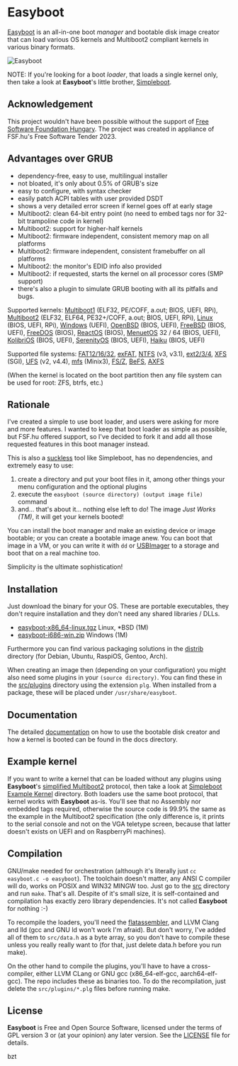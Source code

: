 Easyboot
========

[Easyboot](https://gitlab.com/bztsrc/easyboot) is an all-in-one boot *manager* and bootable disk image creator that can load
various OS kernels and Multiboot2 compliant kernels in various binary formats.

![Easyboot](https://gitlab.com/bztsrc/easyboot/raw/main/docs/screenshot.png)

NOTE: If you're looking for a boot *loader*, that loads a single kernel only, then take a look at **Easyboot**'s little brother,
[Simpleboot](https://gitlab.com/bztsrc/simpleboot).

Acknowledgement
---------------

This project wouldn't have been possible without the support of [Free Software Foundation Hungary](https://fsf.hu/nevjegy).
The project was created in appliance of FSF.hu's Free Software Tender 2023.

Advantages over GRUB
--------------------

- dependency-free, easy to use, multilingual installer
- not bloated, it's only about 0.5% of GRUB's size
- easy to configure, with syntax checker
- easily patch ACPI tables with user provided DSDT
- shows a very detailed error screen if kernel goes off at early stage
- Multiboot2: clean 64-bit entry point (no need to embed tags nor for 32-bit trampoline code in kernel)
- Multiboot2: support for higher-half kernels
- Multiboot2: firmware independent, consistent memory map on all platforms
- Multiboot2: firmware independent, consistent framebuffer on all platforms
- Multiboot2: the monitor's EDID info also provided
- Multiboot2: if requested, starts the kernel on all processor cores (SMP support)
- there's also a plugin to simulate GRUB booting with all its pitfalls and bugs.

Supported kernels: [Multiboot1](https://www.gnu.org/software/grub/manual/multiboot/multiboot.html) (ELF32, PE/COFF, a.out;
BIOS, UEFI, RPi), [Multiboot2](docs/en/ABI.md) (ELF32, ELF64, PE32+/COFF, a.out; BIOS, UEFI, RPi),
[Linux](https://www.kernel.org/doc/html/latest/arch/x86/boot.html) (BIOS, UEFI, RPi),
[Windows](https://learn.microsoft.com/en-us/windows-hardware/drivers/bringup/boot-and-uefi) (UEFI),
[OpenBSD](https://man.openbsd.org/boot.8) (BIOS, UEFI),
[FreeBSD](https://docs.freebsd.org/en/books/handbook/boot/) (BIOS, UEFI),
[FreeDOS](https://www.freedos.org/) (BIOS), [ReactOS](https://reactos.org/) (BIOS),
[MenuetOS](https://menuetos.net/) 32 / 64 (BIOS, UEFI), [KolibriOS](https://kolibrios.org/en/) (BIOS, UEFI),
[SerenityOS](https://serenityos.org/) (BIOS, UEFI), [Haiku](https://www.haiku-os.org/) (BIOS, UEFI)

Supported file systems: [FAT12/16/32](https://social.technet.microsoft.com/wiki/contents/articles/6771.the-fat-file-system.aspx),
[exFAT](https://learn.microsoft.com/en-us/windows/win32/fileio/exfat-specification),
[NTFS](https://github.com/libyal/libfsntfs/blob/main/documentation/New%20Technologies%20File%20System%20%28NTFS%29.asciidoc) (v3, v3.1),
[ext2/3/4](https://ext4.wiki.kernel.org/index.php/Ext4_Disk_Layout),
[XFS](https://mirror.math.princeton.edu/pub/kernel/linux/utils/fs/xfs/docs/xfs_filesystem_structure.pdf) (SGI),
[UFS](https://alter.org.ua/docs/fbsd/ufs/) (v2, v4.4),
[mfs](https://gitlab.com/bztsrc/minix3fs) (Minix3),
[FS/Z](https://gitlab.com/bztsrc/bootboot/-/raw/binaries/specs/fsz.pdf),
[BeFS](https://www.haiku-os.org/legacy-docs/practical-file-system-design.pdf),
[AXFS](https://gitlab.com/bztsrc/alexandriafs)

(When the kernel is located on the boot partition then any file system can be used for root: ZFS, btrfs, etc.)

Rationale
---------

I've created a simple to use boot loader, and users were asking for more and more features. I wanted to keep that boot loader as
simple as possible, but FSF.hu offered support, so I've decided to fork it and add all those requested features in this boot manager
instead.

This is also a [suckless](https://suckless.org) tool like Simpleboot, has no dependencies, and extremely easy to use:

1. create a directory and put your boot files in it, among other things your menu configuration and the optional plugins
2. execute the `easyboot (source directory) (output image file)` command
3. and... that's about it... nothing else left to do! The image *Just Works (TM)*, it will get your kernels booted!

You can install the boot manager and make an existing device or image bootable; or you can create a bootable image anew. You can
boot that image in a VM, or you can write it with `dd` or [USBImager](https://bztsrc.gitlab.io/usbimager/) to a storage and boot
that on a real machine too.

Simplicity is the ultimate sophistication!

Installation
------------

Just download the binary for your OS. These are portable executables, they don't require installation and they don't need any
shared libraries / DLLs.

- [easyboot-x86_64-linux.tgz](https://gitlab.com/bztsrc/easyboot/-/raw/main/distrib/easyboot-x86_64-linux.tgz) Linux, \*BSD (1M)
- [easyboot-i686-win.zip](https://gitlab.com/bztsrc/easyboot/-/raw/main/distrib/easyboot-i686-win.zip) Windows (1M)

Furthermore you can find various packaging solutions in the [distrib](distrib) directory (for Debian, Ubuntu, RaspiOS, Gentoo,
Arch).

When creating an image then (depending on your configuration) you might also need some plugins in your `(source directory)`. You
can find these in the [src/plugins](src/plugins) directory using the extension `plg`. When installed from a package, these will be
placed under `/usr/share/easyboot`.

Documentation
-------------

The detailed [documentation](docs/en) on how to use the bootable disk creator and how a kernel is booted can be found in the docs
directory.

Example kernel
--------------

If you want to write a kernel that can be loaded without any plugins using **Easyboot**'s [simplified Multiboot2](docs/en/ABI.md)
protocol, then take a look at [Simpleboot Example Kernel](https://gitlab.com/bztsrc/simpleboot/-/tree/main/example) directory. Both
loaders use the same boot protocol, that kernel works with **Easyboot** as-is. You'll see that no Assembly nor embedded tags
required, otherwise the source code is 99.9% the same as the example in the Multiboot2 specification (the only difference is, it
prints to the serial console and not on the VGA teletype screen, because that latter doesn't exists on UEFI and on RaspberryPi
machines).

Compilation
-----------

GNU/make needed for orchestration (although it's literally just `cc easyboot.c -o easyboot`). The toolchain doesn't matter,
any ANSI C compiler will do, works on POSIX and WIN32 MINGW too. Just go to the [src](src) directory and run `make`. That's all.
Despite of it's small size, it is self-contained and compilation has exactly zero library dependencies. It's not called **Easyboot**
for nothing :-)

To recompile the loaders, you'll need the [flatassembler](https://flatassembler.net), and LLVM Clang and lld (gcc and GNU ld
won't work I'm afraid). But don't worry, I've added all of them to `src/data.h` as a byte array, so you don't have to compile
these unless you really really want to (for that, just delete data.h before you run make).

On the other hand to compile the plugins, you'll have to have a cross-compiler, either LLVM CLang or GNU gcc (x86_64-elf-gcc,
aarch64-elf-gcc). The repo includes these as binaries too. To do the recompilation, just delete the `src/plugins/*.plg` files
before running make.

License
-------

**Easyboot** is Free and Open Source Software, licensed under the terms of GPL version 3 or (at your opinion) any later version.
See the [LICENSE](LICENSE) file for details.

bzt

